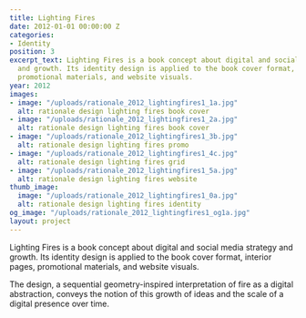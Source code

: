 ```yaml
---
title: Lighting Fires
date: 2012-01-01 00:00:00 Z
categories:
- Identity
position: 3
excerpt_text: Lighting Fires is a book concept about digital and social media strategy
  and growth. Its identity design is applied to the book cover format, interior pages,
  promotional materials, and website visuals.
year: 2012
images:
- image: "/uploads/rationale_2012_lightingfires1_1a.jpg"
  alt: rationale design lighting fires book cover
- image: "/uploads/rationale_2012_lightingfires1_2a.jpg"
  alt: rationale design lighting fires book cover
- image: "/uploads/rationale_2012_lightingfires1_3b.jpg"
  alt: rationale design lighting fires promo
- image: "/uploads/rationale_2012_lightingfires1_4c.jpg"
  alt: rationale design lighting fires grid
- image: "/uploads/rationale_2012_lightingfires1_5a.jpg"
  alt: rationale design lighting fires website
thumb_image:
  image: "/uploads/rationale_2012_lightingfires1_0a.jpg"
  alt: rationale design lighting fires identity
og_image: "/uploads/rationale_2012_lightingfires1_og1a.jpg"
layout: project
---
```


Lighting Fires is a book concept about digital and social media strategy and growth. Its identity design is applied to the book cover format, interior pages, promotional materials, and website visuals.

The design, a sequential geometry-inspired interpretation of fire as a digital abstraction, conveys the notion of this growth of ideas and the scale of a digital presence over time.